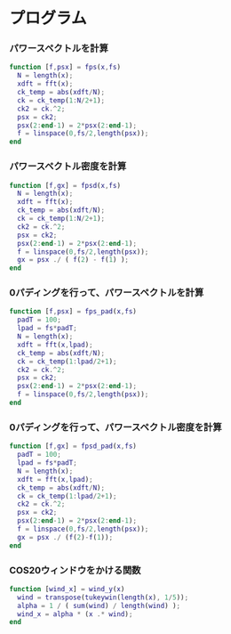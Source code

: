 # プログラム

### パワースペクトルを計算
```:fps.m
function [f,psx] = fps(x,fs)
  N = length(x);
  xdft = fft(x);
  ck_temp = abs(xdft/N);
  ck = ck_temp(1:N/2+1);
  ck2 = ck.^2;
  psx = ck2;
  psx(2:end-1) = 2*psx(2:end-1);
  f = linspace(0,fs/2,length(psx));
end
```

### パワースペクトル密度を計算
```:fpsd.m
function [f,gx] = fpsd(x,fs)
  N = length(x);
  xdft = fft(x);
  ck_temp = abs(xdft/N);
  ck = ck_temp(1:N/2+1);
  ck2 = ck.^2;
  psx = ck2;
  psx(2:end-1) = 2*psx(2:end-1);
  f = linspace(0,fs/2,length(psx));
  gx = psx ./ ( f(2) - f(1) );
end
```

### 0パディングを行って、パワースペクトルを計算
```:fps_pad.m
function [f,psx] = fps_pad(x,fs)
  padT = 100;
  lpad = fs*padT;
  N = length(x);
  xdft = fft(x,lpad);
  ck_temp = abs(xdft/N);
  ck = ck_temp(1:lpad/2+1);
  ck2 = ck.^2;
  psx = ck2;
  psx(2:end-1) = 2*psx(2:end-1);
  f = linspace(0,fs/2,length(psx));
end
```

### 0パディングを行って、パワースペクトル密度を計算
```:fps_pad.m
function [f,gx] = fpsd_pad(x,fs)
  padT = 100;
  lpad = fs*padT;
  N = length(x);
  xdft = fft(x,lpad);
  ck_temp = abs(xdft/N);
  ck = ck_temp(1:lpad/2+1);
  ck2 = ck.^2;
  psx = ck2;
  psx(2:end-1) = 2*psx(2:end-1);
  f = linspace(0,fs/2,length(psx));
  gx = psx ./ (f(2)-f(1));
end
```

### COS20ウィンドウをかける関数
```:wind_y.m
function [wind_x] = wind_y(x)
  wind = transpose(tukeywin(length(x), 1/5));
  alpha = 1 / ( sum(wind) / length(wind) );
  wind_x = alpha * (x .* wind);
end
```
